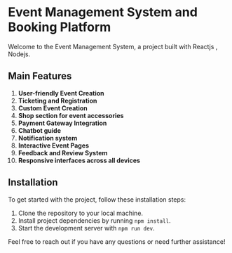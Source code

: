 # Event Management System and Booking Platform

Welcome to the Event Management System, a project built with Reactjs , Nodejs.

## Main Features

1. **User-friendly Event Creation**
2. **Ticketing and Registration**
3. **Custom Event Creation**
4. **Shop section for event accessories**
5. **Payment Gateway Integration**
6. **Chatbot guide**
7. **Notification system**
8. **Interactive Event Pages**
9. **Feedback and Review System**
10. **Responsive interfaces across all devices**





## Installation

To get started with the project, follow these installation steps:

1. Clone the repository to your local machine.
2. Install project dependencies by running `npm install`.
3. Start the development server with `npm run dev`.

Feel free to reach out if you have any questions or need further assistance!







